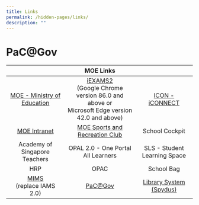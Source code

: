 ```yaml
---
title: Links
permalink: /hidden-pages/links/
description: ""
---
```

# PaC@Gov

<a href="" target="_blank"></a> 

|          |             MOE Links       |                              |
|:---------------:|:-----------:|:------------:|
|  <a href="https://www.moe.gov.sg/" target="_blank">MOE - Ministry of Education</a>     |  <a href="https://iexams.seab.gov.sg/login" target="_blank">iEXAMS2  </a><br>(Google Chrome version 86.0 and above or<br>Microsoft Edge version 42.0 and above) |     <a href="https://icon.moe.edu.sg/" target="_blank">ICON - iCONNECT</a>            |
|        <a href="https://intranet.moe.gov.sg/" target="_blank">MOE Intranet</a>     |                      <a href="https://www.mesrc.net/" target="_blank">MOE Sports and Recreation Club</a>         |     <a href="" target="_blank"></a>    School Cockpit        |
| Academy of Singapore Teachers <a href="" target="_blank"></a> |                      <a href="" target="_blank"></a>          OPAL 2.0 - One Portal All Learners                              |<a href="" target="_blank"></a>  SLS - Student Learning Space |
|              HRP       <a href="" target="_blank"></a>        |                                      <a href="" target="_blank"></a>        OPAC                                              |       <a href="" target="_blank"></a>    School Bag          |
|   <a href="http://mims.moe.gov.sg/" target="_blank">MIMS</a><br>(replace IAMS 2.0)   |                                                                         <a href="http://pacgov.agd.gov.sg/ipac/portal/jsp/login/index1.jsp" target="_blank"> PaC@Gov</a>               |  <a href="https://schoolibrary.moe.edu.sg/manjusrisec/spydus" target="_blank">Library System (Spydus)</a>      |